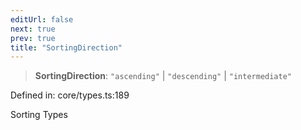 ```yaml
---
editUrl: false
next: true
prev: true
title: "SortingDirection"
---
```


> **SortingDirection**: `"ascending"` \| `"descending"` \| `"intermediate"`

Defined in: core/types.ts:189

Sorting Types
